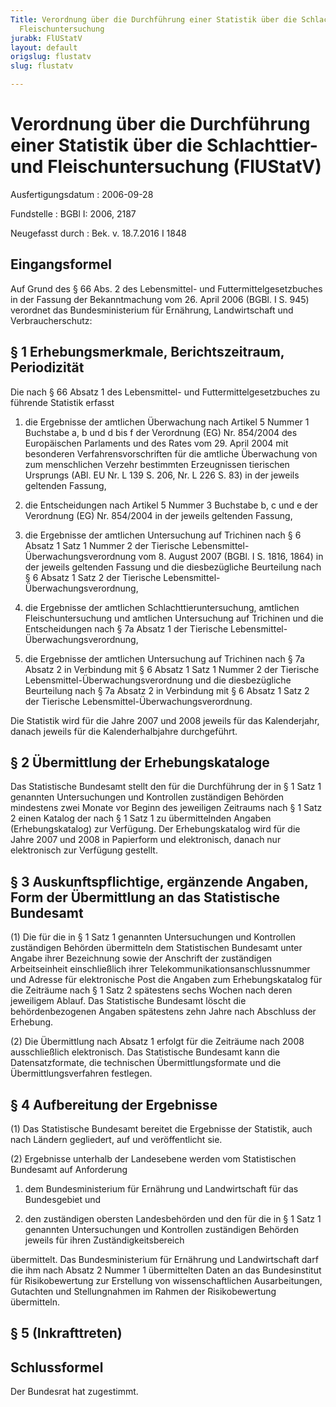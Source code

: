 ```yaml
---
Title: Verordnung über die Durchführung einer Statistik über die Schlachttier-  und
  Fleischuntersuchung
jurabk: FlUStatV
layout: default
origslug: flustatv
slug: flustatv

---
```


# Verordnung über die Durchführung einer Statistik über die Schlachttier-  und Fleischuntersuchung (FlUStatV)

Ausfertigungsdatum
:   2006-09-28

Fundstelle
:   BGBl I: 2006, 2187

Neugefasst durch
:   Bek. v. 18.7.2016 I 1848



## Eingangsformel

Auf Grund des § 66 Abs. 2 des Lebensmittel- und
Futtermittelgesetzbuches in der Fassung der Bekanntmachung vom 26.
April 2006 (BGBl. I S. 945) verordnet das Bundesministerium für
Ernährung, Landwirtschaft und Verbraucherschutz:


## § 1 Erhebungsmerkmale, Berichtszeitraum, Periodizität

Die nach § 66 Absatz 1 des Lebensmittel- und Futtermittelgesetzbuches
zu führende Statistik erfasst

1.  die Ergebnisse der amtlichen Überwachung nach Artikel 5 Nummer 1
    Buchstabe a, b und d bis f der Verordnung (EG) Nr. 854/2004 des
    Europäischen Parlaments und des Rates vom 29. April 2004 mit
    besonderen Verfahrensvorschriften für die amtliche Überwachung von zum
    menschlichen Verzehr bestimmten Erzeugnissen tierischen Ursprungs
    (ABl. EU Nr. L 139 S. 206, Nr. L 226 S. 83) in der jeweils geltenden
    Fassung,


2.  die Entscheidungen nach Artikel 5 Nummer 3 Buchstabe b, c und e der
    Verordnung (EG) Nr. 854/2004
    in der                    jeweils geltenden Fassung,


3.  die Ergebnisse der amtlichen Untersuchung auf Trichinen nach § 6
    Absatz 1 Satz 1 Nummer 2 der Tierische Lebensmittel-
    Überwachungsverordnung vom 8. August 2007 (BGBl. I S. 1816, 1864) in
    der jeweils geltenden Fassung und die diesbezügliche Beurteilung nach
    § 6 Absatz 1 Satz 2 der Tierische Lebensmittel-Überwachungsverordnung,


4.  die Ergebnisse der amtlichen Schlachttieruntersuchung, amtlichen
    Fleischuntersuchung und amtlichen Untersuchung auf Trichinen und die
    Entscheidungen nach § 7a Absatz 1 der Tierische Lebensmittel-
    Überwachungsverordnung,


5.  die Ergebnisse der amtlichen Untersuchung auf Trichinen nach § 7a
    Absatz 2 in Verbindung mit § 6 Absatz 1 Satz 1 Nummer 2 der Tierische
    Lebensmittel-Überwachungsverordnung und die diesbezügliche Beurteilung
    nach § 7a Absatz 2 in Verbindung mit § 6 Absatz 1 Satz 2 der Tierische
    Lebensmittel-Überwachungsverordnung.



Die Statistik wird für die Jahre 2007 und 2008 jeweils für das
Kalenderjahr, danach jeweils für die Kalenderhalbjahre durchgeführt.


## § 2 Übermittlung der Erhebungskataloge

Das Statistische Bundesamt stellt den für die Durchführung der in § 1
Satz 1 genannten Untersuchungen und Kontrollen zuständigen Behörden
mindestens zwei Monate vor Beginn des jeweiligen Zeitraums nach § 1
Satz 2 einen Katalog der nach § 1 Satz 1 zu übermittelnden Angaben
(Erhebungskatalog) zur Verfügung. Der Erhebungskatalog wird für die
Jahre 2007 und 2008 in Papierform und elektronisch, danach nur
elektronisch zur Verfügung gestellt.


## § 3 Auskunftspflichtige, ergänzende Angaben, Form der Übermittlung an das Statistische Bundesamt

(1) Die für die in § 1 Satz 1 genannten Untersuchungen und Kontrollen
zuständigen Behörden übermitteln dem Statistischen Bundesamt unter
Angabe ihrer Bezeichnung sowie der Anschrift der zuständigen
Arbeitseinheit einschließlich ihrer Telekommunikationsanschlussnummer
und Adresse für elektronische Post die Angaben zum Erhebungskatalog
für die Zeiträume nach § 1 Satz 2 spätestens sechs Wochen nach deren
jeweiligem Ablauf. Das Statistische Bundesamt löscht die
behördenbezogenen Angaben spätestens zehn Jahre nach Abschluss der
Erhebung.

(2) Die Übermittlung nach Absatz 1 erfolgt für die Zeiträume nach 2008
ausschließlich elektronisch. Das Statistische Bundesamt kann die
Datensatzformate, die technischen Übermittlungsformate und die
Übermittlungsverfahren festlegen.


## § 4 Aufbereitung der Ergebnisse

(1) Das Statistische Bundesamt bereitet die Ergebnisse der Statistik,
auch nach Ländern gegliedert, auf und veröffentlicht sie.

(2) Ergebnisse unterhalb der Landesebene werden vom Statistischen
Bundesamt auf Anforderung

1.  dem Bundesministerium für Ernährung und Landwirtschaft für das
    Bundesgebiet und


2.  den zuständigen obersten Landesbehörden und den für die in § 1 Satz 1
    genannten Untersuchungen und Kontrollen zuständigen Behörden jeweils
    für ihren Zuständigkeitsbereich



übermittelt. Das Bundesministerium für Ernährung und Landwirtschaft
darf die ihm nach Absatz 2 Nummer 1 übermittelten Daten an das
Bundesinstitut für Risikobewertung zur Erstellung von
wissenschaftlichen Ausarbeitungen, Gutachten und Stellungnahmen im
Rahmen der Risikobewertung übermitteln.


## § 5 (Inkrafttreten)



## Schlussformel

Der Bundesrat hat zugestimmt.

